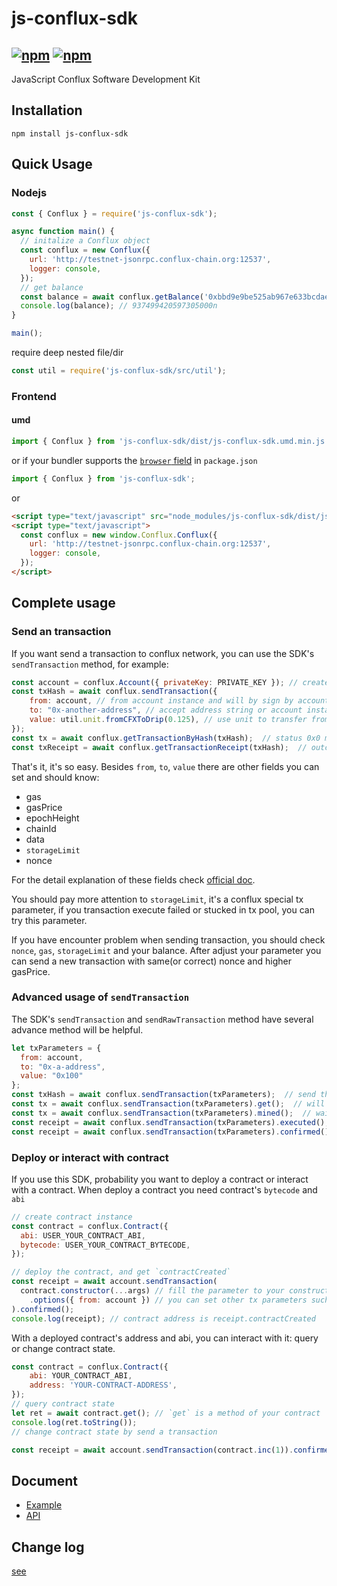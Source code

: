 # js-conflux-sdk

[![npm](https://img.shields.io/npm/v/js-conflux-sdk.svg)](https://www.npmjs.com/package/js-conflux-sdk)
[![npm](https://img.shields.io/npm/dm/js-conflux-sdk.svg)](https://www.npmjs.com/package/js-conflux-sdk)
-----------------------

JavaScript Conflux Software Development Kit

## Installation

`npm install js-conflux-sdk`

## Quick Usage

### Nodejs
```javascript
const { Conflux } = require('js-conflux-sdk');

async function main() {
  // initalize a Conflux object
  const conflux = new Conflux({
    url: 'http://testnet-jsonrpc.conflux-chain.org:12537',
    logger: console,
  });
  // get balance
  const balance = await conflux.getBalance('0xbbd9e9be525ab967e633bcdaeac8bd5723ed4d6b');
  console.log(balance); // 937499420597305000n
}

main();
```
require deep nested file/dir  

``` javascript
const util = require('js-conflux-sdk/src/util');
```

### Frontend

#### umd
``` javascript
import { Conflux } from 'js-conflux-sdk/dist/js-conflux-sdk.umd.min.js';
```

or if your bundler supports the [`browser` field](https://docs.npmjs.com/files/package.json#browser) in `package.json`  

``` javascript
import { Conflux } from 'js-conflux-sdk';
```

or  

``` html
<script type="text/javascript" src="node_modules/js-conflux-sdk/dist/js-conflux-sdk.umd.min.js"></script>
<script type="text/javascript">
  const conflux = new window.Conflux.Conflux({
    url: 'http://testnet-jsonrpc.conflux-chain.org:12537',
    logger: console,
  });
</script>
```

## Complete usage

### Send an transaction
If you want send a transaction to conflux network, you can use the SDK's `sendTransaction` method, for example:

```js
const account = conflux.Account({ privateKey: PRIVATE_KEY }); // create account instance
const txHash = await conflux.sendTransaction({
    from: account, // from account instance and will by sign by account.privateKey
    to: "0x-another-address", // accept address string or account instance
    value: util.unit.fromCFXToDrip(0.125), // use unit to transfer from CFX to Drip
});
const tx = await conflux.getTransactionByHash(txHash);  // status 0x0 means success
const txReceipt = await conflux.getTransactionReceipt(txHash);  // outcomeStatus 0x0 means success
```
That's it, it's so easy. Besides `from`, `to`, `value` there are other fields you can set and should know:

* gas
* gasPrice
* epochHeight
* chainId
* data
* `storageLimit`
* nonce

For the detail explanation of these fields check [official doc](https://developer.conflux-chain.org/docs/conflux-doc/docs/send_transaction#installation).

You should pay more attention to `storageLimit`, it's a conflux special tx parameter, if you transaction execute failed or stucked in tx pool, you can try this parameter.

If you have encounter problem when sending transaction, you should check `nonce`, `gas`, `storageLimit` and your balance.
After adjust your parameter you can send a new transaction with same(or correct) nonce and higher gasPrice.

### Advanced usage of `sendTransaction`
The SDK's `sendTransaction` and `sendRawTransaction` method have several advance method will be helpful.

```js
let txParameters = {
  from: account,
  to: "0x-a-address",
  value: "0x100"
};
const txHash = await conflux.sendTransaction(txParameters);  // send the tx and return a hash
const tx = await conflux.sendTransaction(txParameters).get();  // will also get the tx by hash
const tx = await conflux.sendTransaction(txParameters).mined();  // wait tx mined and return the tx
const receipt = await conflux.sendTransaction(txParameters).executed();  // wait tx executed and return receipt
const receipt = await conflux.sendTransaction(txParameters).confirmed();  // wait tx confirmed and return receipt
```

### Deploy or interact with contract
If you use this SDK, probability you want to deploy a contract or interact with a contract.
When deploy a contract you need contract's `bytecode` and `abi`

```js
// create contract instance
const contract = conflux.Contract({
  abi: USER_YOUR_CONTRACT_ABI,
  bytecode: USER_YOUR_CONTRACT_BYTECODE,
});

// deploy the contract, and get `contractCreated`
const receipt = await account.sendTransaction(
  contract.constructor(...args) // fill the parameter to your constructor
    .options({ from: account }) // you can set other tx parameters such as: gas, gasPrice, storageLimit and so on (leave `to` empty)
).confirmed(); 
console.log(receipt); // contract address is receipt.contractCreated
```

With a deployed contract's address and abi, you can interact with it: query or change contract state.
```js
const contract = conflux.Contract({
    abi: YOUR_CONTRACT_ABI,
    address: 'YOUR-CONTRACT-ADDRESS',
});
// query contract state
let ret = await contract.get(); // `get` is a method of your contract
console.log(ret.toString()); 
// change contract state by send a transaction

const receipt = await account.sendTransaction(contract.inc(1)).confirmed(); // `inc` is also your contract's method 
```

## Document

* [Example](https://github.com/Conflux-Chain/js-conflux-sdk/tree/master/example)
* [API](https://github.com/Conflux-Chain/js-conflux-sdk/blob/master/api.md)


## Change log

[see](https://github.com/Conflux-Chain/js-conflux-sdk/tree/master/CHANGE_LOG.md)


